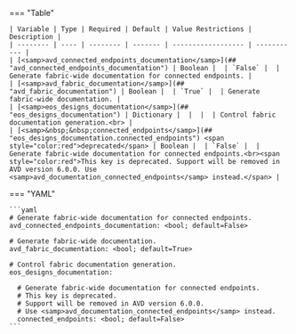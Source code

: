 <!--
  ~ Copyright (c) 2024 Arista Networks, Inc.
  ~ Use of this source code is governed by the Apache License 2.0
  ~ that can be found in the LICENSE file.
  -->
=== "Table"

    | Variable | Type | Required | Default | Value Restrictions | Description |
    | -------- | ---- | -------- | ------- | ------------------ | ----------- |
    | [<samp>avd_connected_endpoints_documentation</samp>](## "avd_connected_endpoints_documentation") | Boolean |  | `False` |  | Generate fabric-wide documentation for connected endpoints. |
    | [<samp>avd_fabric_documentation</samp>](## "avd_fabric_documentation") | Boolean |  | `True` |  | Generate fabric-wide documentation. |
    | [<samp>eos_designs_documentation</samp>](## "eos_designs_documentation") | Dictionary |  |  |  | Control fabric documentation generation.<br> |
    | [<samp>&nbsp;&nbsp;connected_endpoints</samp>](## "eos_designs_documentation.connected_endpoints") <span style="color:red">deprecated</span> | Boolean |  | `False` |  | Generate fabric-wide documentation for connected endpoints.<br><span style="color:red">This key is deprecated. Support will be removed in AVD version 6.0.0. Use <samp>avd_documentation_connected_endpoints</samp> instead.</span> |

=== "YAML"

    ```yaml
    # Generate fabric-wide documentation for connected endpoints.
    avd_connected_endpoints_documentation: <bool; default=False>

    # Generate fabric-wide documentation.
    avd_fabric_documentation: <bool; default=True>

    # Control fabric documentation generation.
    eos_designs_documentation:

      # Generate fabric-wide documentation for connected endpoints.
      # This key is deprecated.
      # Support will be removed in AVD version 6.0.0.
      # Use <samp>avd_documentation_connected_endpoints</samp> instead.
      connected_endpoints: <bool; default=False>
    ```
